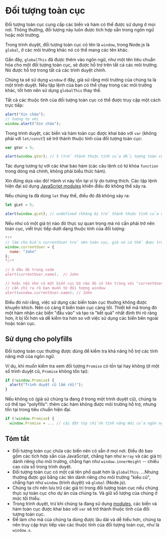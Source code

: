 # Đối tượng toàn cục

Đối tượng toàn cục cung cấp các biến và hàm có thể được sử dụng ở mọi nơi. Thông thường, đối tượng này luôn được tích hợp sẵn trong ngôn ngữ hoặc môi trường.

Trong trình duyệt, đối tượng toàn cục có tên là `window`, trong Node.js là `global`, ở các môi trường khác nó có thể mang các tên khác.

Gần đây, `globalThis` đã được thêm vào ngôn ngữ, như một tên tiêu chuẩn hóa cho một đối tượng toàn cục, sẽ được hỗ trợ trên tất cả các môi trường. Nó được hỗ trợ trong tất cả các trình duyệt chính.

Chúng ta sẽ sử dụng `window` ở đây, giả sử rằng môi trường của chúng ta là một trình duyệt. Nếu tập lệnh của bạn có thể chạy trong các môi trường khác, tốt hơn nên sử dụng `globalThis` thay thế.

Tất cả các thuộc tính của đối tượng toàn cục có thể được truy cập một cách trực tiếp:

```js run
alert("Xin chào");
// tương tự với
window.alert("Xin chào");
```

Trong trình duyệt, các biến và hàm toàn cục được khai báo với `var` (không phải với `let/const`!) sẽ trở thành thuộc tính của đối tượng toàn cục:

```js run untrusted refresh
var gVar = 5;

alert(window.gVar); // 5 (trở thành thuộc tính của đối tượng toàn cục)
```

Tác dụng tương tự với các khai báo hàm (các câu lệnh có từ khóa `function` trong dòng mã chính, không phải biểu thức hàm).

Xin đừng dựa vào đó! Hành vi này tồn tại vì lý do tương thích. Các tập lệnh hiện đại sử dụng [JavaScript modules](info:modules) khiến điều đó không thể xảy ra.

Nếu chúng ta đã dùng `let` thay thế, điều đó đã không xảy ra:

```js run untrusted refresh
let gLet = 5;

alert(window.gLet); // undefined (không bị trở thành thuộc tính của đối tượng toàn cục)
```

Nếu như có một giá trị nào đó thực sự quan trọng mà nó cần phải trở nên toàn cục, viết trực tiếp dưới dạng thuộc tính của đối tượng:

```js run
*!*
// làm cho biến currentUser trở nên toàn cục, giờ nó có thể được truy cập ở mọi nơi
window.currentUser = {
  name: "John"
};
*/!*

// ở đâu đó trong code
alert(currentUser.name);  // John

// hoặc nếu như có một biến cục bộ nào đó có tên trùng với "currentUser"
// cần chỉ ra rõ bạn muốn từ đối tượng window
alert(window.currentUser.name); // John
```

Điều đó nói rằng, việc sử dụng các biến toàn cục thường không được khuyến khích. Nên có càng ít biến toàn cục càng tốt. Thiết kế mã trong đó một hàm nhận các biến "đầu vào" và tạo ra "kết quả" nhất định thì rõ ràng hơn, ít bị lỗi hơn và dễ kiểm tra hơn so với việc sử dụng các biến bên ngoài hoặc toàn cục.

## Sử dụng cho polyfills

Đối tượng toàn cục thường được dùng để kiểm tra khả năng hỗ trợ các tính năng mới của ngôn ngữ.

Ví dụ, khi muốn kiểm tra xem đối tượng `Promise` có tồn tại hay không (ở một số trình duyệt cũ, `Promise` không tồn tại):
```js run
if (!window.Promise) {
  alert("Trình duyệt cũ lắm rồi!");
}
```

Nếu không có (giả sử chúng ta đang ở trong một trình duyệt cũ), chúng ta có thể tạo "polyfills": thêm các hàm không được môi trường hỗ trợ, nhưng tồn tại trong tiêu chuẩn hiện đại.

```js run
if (!window.Promise) {
  window.Promise = ... // cài đặt tùy chỉnh tính năng mới của ngôn ngữ
```

## Tóm tắt

- Đối tượng toàn cục chứa các biến nên có sẵn ở mọi nơi.
    Điều đó bao gồm các tích hợp sẵn của JavaScript, chẳng hạn như `Array` và các giá trị dành riêng cho môi trường, chẳng hạn như `window.innerHeight` -- chiều cao cửa sổ trong trình duyệt.
- Đối tượng toàn cục có một cái tên phổ quát hơn là `globalThis`.
    ...Nhưng thường được gọi bằng các tên dành riêng cho môi trường "kiểu cũ", chẳng hạn như `window` (trình duyệt) và `global` (Node.js).
- Chúng ta chỉ nên lưu trữ các giá trị trong đối tượng toàn cục nếu chúng thực sự toàn cục cho dự án của chúng ta. Và giữ số lượng của chúng ở mức tối thiểu.
- Trong trình duyệt, trừ khi chúng ta đang sử dụng [modules](info:modules), các biến và hàm toàn cục được khai báo với `var` sẽ trở thành thuộc tính của đối tượng toàn cục.
- Để làm cho mã của chúng ta dùng được lâu dài và dễ hiểu hơn, chúng ta nên truy cập trực tiếp vào các thuộc tính của đối tượng toàn cục, như là `window.x`.

